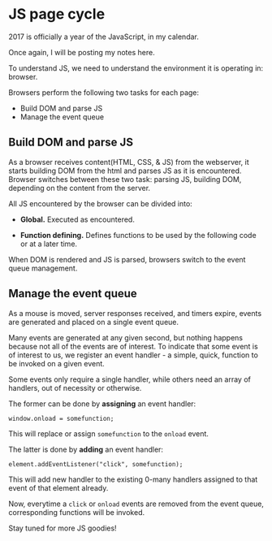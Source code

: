 # JS page cycle


2017 is officially a year of the JavaScript, in my calendar.

Once again, I will be posting my notes here.

To understand JS, we need to understand the environment it is operating in: browser.

Browsers perform the following two tasks for each page:

* Build DOM and parse JS
* Manage the event queue

## Build DOM and parse JS
As a browser receives content(HTML, CSS, & JS) from the webserver, it starts building DOM from the html and parses JS as it is encountered. Browser switches between these two task: parsing JS, building DOM, depending on the content from the server.

All JS encountered by the browser can be divided into:

* **Global.** Executed as encountered.

* **Function defining.** Defines functions to be used by the following code or at a later time.

When DOM is rendered and JS is parsed, browsers switch to the event queue management.

## Manage the event queue
As a mouse is moved, server responses received, and timers expire, events are generated and placed on a single event queue.

Many events are generated at any given second, but nothing happens because not all of the events are of interest. To indicate that some event is of interest to us, we register an event handler - a simple, quick, function to be invoked on a given event.

Some events only require a single handler, while others need an array of handlers, out of necessity or otherwise.

The former can be done by **assigning** an event handler:
```
window.onload = somefunction;
```
This will replace or assign `somefunction` to the `onload` event.

The latter is done by **adding** an event handler:
```
element.addEventListener("click", somefunction);
```
This will add new handler to the existing 0-many handlers assigned to that event of that element already.

Now, everytime a `click` or `onload` events are removed from the event queue, corresponding functions will be invoked.


Stay tuned for more JS goodies!
